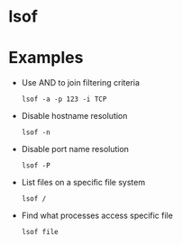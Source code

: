 # lsof

# Examples

* Use AND to join filtering criteria

  `lsof -a -p 123 -i TCP`

* Disable hostname resolution

  `lsof -n`

* Disable port name resolution

  `lsof -P`

* List files on a specific file system

  `lsof /`

* Find what processes access specific file

  `lsof file`
